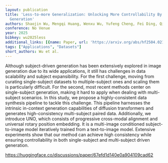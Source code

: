 ```yaml
---
layout: publication
title: 'Less-to-more Generalization: Unlocking More Controllability By In-context
  Generation'
authors: Shaojin Wu, Mengqi Huang, Wenxu Wu, Yufeng Cheng, Fei Ding, Qian He
conference: No Venue
year: 2025
bibkey: wu2025less
additional_links: [{name: Paper, url: 'https://arxiv.org/abs/hf2504.02160'}]
tags: ["Applications", "Datasets"]
short_authors: Wu et al.
---
```

Although subject-driven generation has been extensively explored in image generation due to its wide applications, it still has challenges in data scalability and subject expansibility. For the first challenge, moving from curating single-subject datasets to multiple-subject ones and scaling them is particularly difficult. For the second, most recent methods center on single-subject generation, making it hard to apply when dealing with multi-subject scenarios. In this study, we propose a highly-consistent data synthesis pipeline to tackle this challenge. This pipeline harnesses the intrinsic in-context generation capabilities of diffusion transformers and generates high-consistency multi-subject paired data. Additionally, we introduce UNO, which consists of progressive cross-modal alignment and universal rotary position embedding. It is a multi-image conditioned subject-to-image model iteratively trained from a text-to-image model. Extensive experiments show that our method can achieve high consistency while ensuring controllability in both single-subject and multi-subject driven generation.

https://huggingface.co/discussions/paper/67efd1d140e0a904109cad62